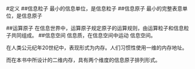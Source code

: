 #定义
##信息粒子
最小的信息单位，是信息粒子
##信息原子
最小的完整表意单位，是信息原子


##运算原子
在信息世界中，运算原子规定原子的运算规则，由运算粒子和信息粒子共同组成。
##信息空间
信息质，在信息空间中运动
信息空间。


在人类公元纪年20世纪中，表现形式为内存。人们习惯性使用一维的内存地址。

而在本书中所设计的二维内存，具有两个维度的信息原子排列形式。

